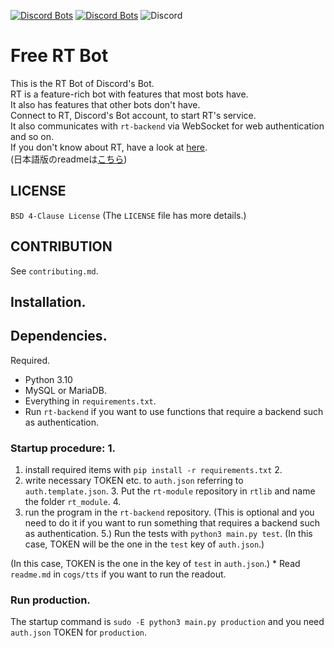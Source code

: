 [![Discord Bots](https://top.gg/api/widget/status/716496407212589087.svg)](https://top.gg/bot/716496407212589087) [![Discord Bots](https://top.gg/api/widget/servers/716496407212589087.svg)](https://top.gg/bot/716496407212589087) ![Discord](https://img.shields.io/discord/718641964672876614?label=support&logo=discord)
# Free RT Bot
This is the RT Bot of Discord's Bot.  
RT is a feature-rich bot with features that most bots have.  
It also has features that other bots don't have.  
Connect to RT, Discord's Bot account, to start RT's service.  
It also communicates with `rt-backend` via WebSocket for web authentication and so on.  
If you don't know about RT, have a look at [here](https://rt-bot.com).  
(日本語版のreadmeは[こちら](https://github.com/RT-Team/rt-bot/blob/main/readme.ja.md))

## LICENSE
`BSD 4-Clause License` (The `LICENSE` file has more details.)

## CONTRIBUTION
See `contributing.md`.

## Installation.
## Dependencies.
Required.

* Python 3.10
* MySQL or MariaDB.
* Everything in `requirements.txt`.
* Run `rt-backend` if you want to use functions that require a backend such as authentication.
### Startup procedure: 1.
1. install required items with `pip install -r requirements.txt` 2.
2. write necessary TOKEN etc. to `auth.json` referring to `auth.template.json`. 3.
Put the `rt-module` repository in `rtlib` and name the folder `rt_module`. 4.
4. run the program in the `rt-backend` repository.
   (This is optional and you need to do it if you want to run something that requires a backend such as authentication. 5.)
Run the tests with `python3 main.py test`.
   (In this case, TOKEN will be the one in the `test` key of `auth.json`.)

(In this case, TOKEN is the one in the key of `test` in `auth.json`.) * Read `readme.md` in `cogs/tts` if you want to run the readout.
### Run production.
The startup command is `sudo -E python3 main.py production` and you need `auth.json` TOKEN for `production`.

